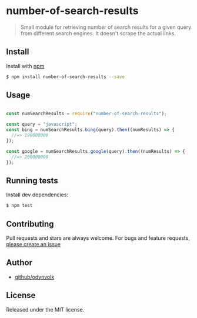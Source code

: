 # number-of-search-results
> Small module for retrieving number of search results for a given query from different search engines. It doesn't scrape the actual links.
 
## Install

Install with [npm](https://www.npmjs.com/)

```sh
$ npm install number-of-search-results --save
```

## Usage

```js

const numSearchResults = require("number-of-search-results");

const query = "javascript";  
const bing = numSearchResults.bing(query).then((numResults) => {
  //=> 190000000
});

const google = numSearchResults.google(query).then((numResults) => {
  //=> 200000000
});

````

## Running tests

Install dev dependencies:

```sh
$ npm test
```

## Contributing

Pull requests and stars are always welcome. For bugs and feature requests, [please create an issue](https://github.com/odynvolk/number-of-search-results/issues/new)

## Author

+ [github/odynvolk](https://github.com/odynvolk)

## License

Released under the MIT license.
